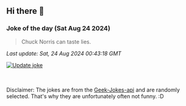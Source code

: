 ## Hi there 👋

### Joke of the day (Sat Aug 24 2024)
<!-- joke -->
>Chuck Norris can taste lies.
<!-- /joke -->

*Last update: Sat, 24 Aug 2024 00:43:18 GMT*

[![Update joke](https://github.com/nclskfm/nclskfm/actions/workflows/joke.yml/badge.svg)](https://github.com/nclskfm/nclskfm/actions/workflows/joke.yml)

<br><br>
Disclaimer: The jokes are from the [Geek-Jokes-api](https://github.com/sameerkumar18/geek-joke-api) and are randomly selected. That's why they are unfortunately often not funny. :D
